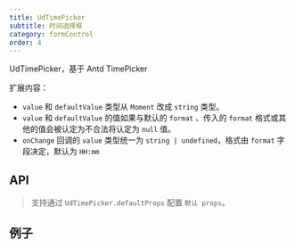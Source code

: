 ```yaml
---
title: UdTimePicker
subtitle: 时间选择框
category: formControl
order: 4
---
```


UdTimePicker，基于 Antd TimePicker

扩展内容：

- `value` 和 `defaultValue` 类型从 `Moment` 改成 `string` 类型。
- `value` 和 `defaultValue` 的值如果与默认的 `format` 、传入的 `format` 格式或其他的值会被认定为不合法将认定为 `null` 值。
- `onChange` 回调的 `value` 类型统一为 `string | undefined`，格式由 `format` 字段决定，默认为 `HH:mm`

## API

> 支持通过 `UdTimePicker.defaultProps` 配置 `默认 props`。

<!-- ud-ts("index.tsx", "IUdTimePickerProps") -->

## 例子

<!-- ud-demo("最基本的用法", "受控组件，设置了format改变时间格式", "demos/basic.tsx") -->

<!-- ud-demo("非受控", "非受控单独使用时", "demos/uncontrolled.tsx") -->

<!-- ud-demo("结合表单", "结合表单使用", "demos/form.tsx") -->
